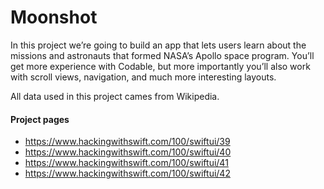 # Moonshot

In this project we’re going to build an app that lets users learn about the missions and astronauts that formed NASA’s Apollo space program. You’ll get more experience with Codable, but more importantly you’ll also work with scroll views, navigation, and much more interesting layouts.

All data used in this project cames from Wikipedia.

#### Project pages
- https://www.hackingwithswift.com/100/swiftui/39
- https://www.hackingwithswift.com/100/swiftui/40
- https://www.hackingwithswift.com/100/swiftui/41
- https://www.hackingwithswift.com/100/swiftui/42
